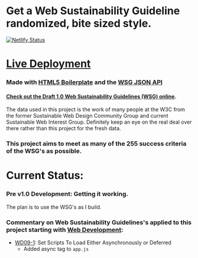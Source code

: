 # Get a Web Sustainability Guideline randomized, bite sized style.

[![Netlify Status](https://api.netlify.com/api/v1/badges/869cbded-8d08-48fe-bcdc-c44008b174d1/deploy-status)](https://app.netlify.com/sites/wsg-o-matic/deploys)

# [Live Deployment](https://wsg-o-matic.netlify.app/)

### Made with [HTML5 Boilerplate](https://html5boilerplate.com/) and the [WSG JSON API](https://github.com/w3c/sustainableweb-wsg/blob/main/guidelines.json)

#### [Check out the Draft 1.0 Web Sustainability Guidelines (WSG) online](https://w3c.github.io/sustainableweb-wsg/). 

The data used in this project is the work of many people at the W3C from the former Sustainable Web Design Community Group and current Sustainable Web Interest Group. Definitely keep an eye on the real deal over there rather than this project for the fresh data.

### This project aims to meet as many of the 255 success criteria of the WSG's as possible.

# Current Status:

### Pre v1.0 Development: Getting it working.

The plan is to use the WSG's as I build.

### Commentary on Web Sustainability Guidelines's applied to this project starting with [Web Development](https://w3c.github.io/sustainableweb-wsg/star.html#web-development):

* [WD09-1](https://w3c.github.io/sustainableweb-wsg/star.html#WD09-1): Set Scripts To Load Either Asynchronously or Deferred
    * Added async tag to `app.js`